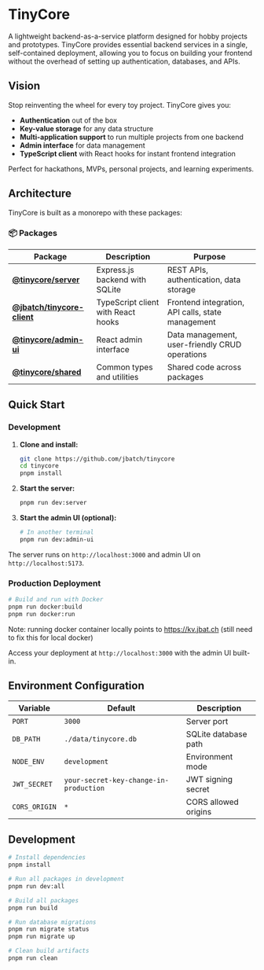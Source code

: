 # TinyCore

A lightweight backend-as-a-service platform designed for hobby projects and prototypes. TinyCore provides essential backend services in a single, self-contained deployment, allowing you to focus on building your frontend without the overhead of setting up authentication, databases, and APIs.

## Vision

Stop reinventing the wheel for every toy project. TinyCore gives you:
- **Authentication** out of the box
- **Key-value storage** for any data structure  
- **Multi-application support** to run multiple projects from one backend
- **Admin interface** for data management
- **TypeScript client** with React hooks for instant frontend integration

Perfect for hackathons, MVPs, personal projects, and learning experiments.

## Architecture

TinyCore is built as a monorepo with these packages:

### 📦 Packages

| Package | Description | Purpose |
|---------|-------------|---------|
| **[@tinycore/server](./packages/server)** | Express.js backend with SQLite | REST APIs, authentication, data storage |
| **[@jbatch/tinycore-client](./packages/client)** | TypeScript client with React hooks | Frontend integration, API calls, state management |
| **[@tinycore/admin-ui](./packages/admin-ui)** | React admin interface | Data management, user-friendly CRUD operations |
| **[@tinycore/shared](./packages/shared)** | Common types and utilities | Shared code across packages |

## Quick Start

### Development

1. **Clone and install:**
   ```bash
   git clone https://github.com/jbatch/tinycore
   cd tinycore
   pnpm install
   ```

2. **Start the server:**
   ```bash
   pnpm run dev:server
   ```

3. **Start the admin UI (optional):**
   ```bash
   # In another terminal
   pnpm run dev:admin-ui
   ```

The server runs on `http://localhost:3000` and admin UI on `http://localhost:5173`.

### Production Deployment

```bash
# Build and run with Docker
pnpm run docker:build
pnpm run docker:run
```

Note: running docker container locally points to https://kv.jbat.ch (still need to fix this for local docker)

Access your deployment at `http://localhost:3000` with the admin UI built-in.


## Environment Configuration

| Variable | Default | Description |
|----------|---------|-------------|
| `PORT` | `3000` | Server port |
| `DB_PATH` | `./data/tinycore.db` | SQLite database path |
| `NODE_ENV` | `development` | Environment mode |
| `JWT_SECRET` | `your-secret-key-change-in-production` | JWT signing secret |
| `CORS_ORIGIN` | `*` | CORS allowed origins |

## Development

```bash
# Install dependencies
pnpm install

# Run all packages in development
pnpm run dev:all

# Build all packages
pnpm run build

# Run database migrations
pnpm run migrate status
pnpm run migrate up

# Clean build artifacts
pnpm run clean
```